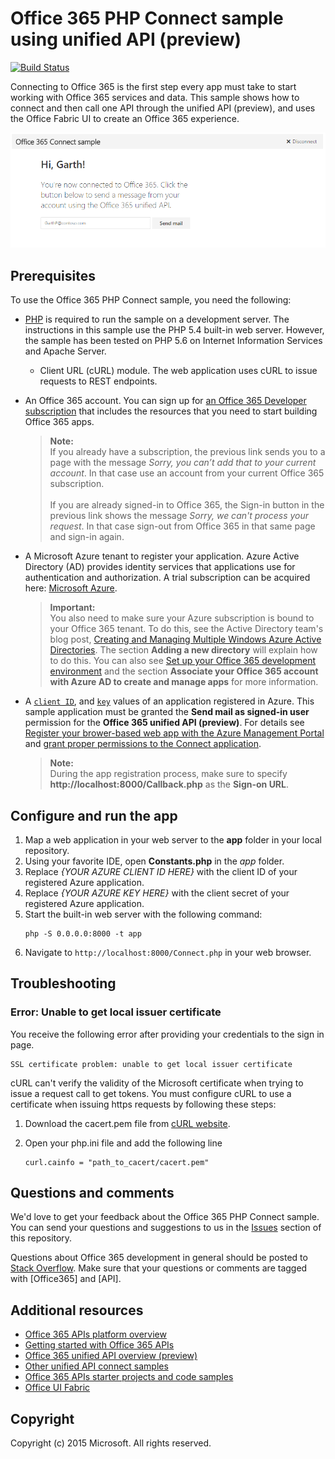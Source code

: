 # Office 365 PHP Connect sample using unified API (preview)

[![Build Status](https://travis-ci.org/OfficeDev/O365-PHP-Unified-API-Connect.svg)](https://travis-ci.org/OfficeDev/O365-PHP-Unified-API-Connect)

Connecting to Office 365 is the first step every app must take to start working with Office 365 services and data. This sample shows how to connect and then call one API through the unified API (preview), and uses the Office Fabric UI to create an Office 365 experience.

![Office 365 PHP Connect sample screenshot](/readme-images/O365-PHP-Unified-API-Connect.png)

## Prerequisites

To use the Office 365 PHP Connect sample, you need the following:

* [PHP](http://php.net/) is required to run the sample on a development server. The instructions in this sample use the PHP 5.4 built-in web server. However, the sample has been tested on PHP 5.6 on Internet Information Services and Apache Server.
	* Client URL (cURL) module. The web application uses cURL to issue requests to REST endpoints. 
* An Office 365 account. You can sign up for [an Office 365 Developer subscription](https://portal.office.com/Signup/Signup.aspx?OfferId=6881A1CB-F4EB-4db3-9F18-388898DAF510&DL=DEVELOPERPACK&ali=1#0) that includes the resources that you need to start building Office 365 apps.

     > **Note:** <br />
     If you already have a subscription, the previous link sends you to a page with the message *Sorry, you can’t add that to your current account*. In that case use an account from your current Office 365 subscription.<br /><br />
     If you are already signed-in to Office 365, the Sign-in button in the previous link shows the message *Sorry, we can't process your request*. In that case sign-out from Office 365 in that same page and sign-in again.
* A Microsoft Azure tenant to register your application. Azure Active Directory (AD) provides identity services that applications use for authentication and authorization. A trial subscription can be acquired here: [Microsoft Azure](https://account.windowsazure.com/SignUp).

     > **Important:** <br />
     You also need to make sure your Azure subscription is bound to your Office 365 tenant. To do this, see the Active Directory team's blog post, [Creating and Managing Multiple Windows Azure Active Directories](http://blogs.technet.com/b/ad/archive/2013/11/08/creating-and-managing-multiple-windows-azure-active-directories.aspx). The section **Adding a new directory** will explain how to do this. You can also see [Set up your Office 365 development environment](https://msdn.microsoft.com/office/office365/howto/setup-development-environment#bk_CreateAzureSubscription) and the section **Associate your Office 365 account with Azure AD to create and manage apps** for more information.
* A [```client ID```](app/Constants.php#L29), and [```key```](app/Constants.php#L30) values of an application registered in Azure. This sample application must be granted the **Send mail as signed-in user** permission for the **Office 365 unified API (preview)**. For details see [Register your brower-based web app with the Azure Management Portal](https://msdn.microsoft.com/office/office365/HowTo/add-common-consent-manually#bk_RegisterWebApp) and [grant proper permissions to the Connect application](https://github.com/OfficeDev/O365-PHP-Unified-API-Connect/wiki/Grant-permissions-to-the-Connect-application-in-Azure).

     > **Note:** <br />
     During the app registration process, make sure to specify **http://localhost:8000/Callback.php** as the **Sign-on URL**.

## Configure and run the app

1. Map a web application in your web server to the **app** folder in your local repository. 
2. Using your favorite IDE, open **Constants.php** in the *app* folder.
3. Replace *{YOUR AZURE CLIENT ID HERE}* with the client ID of your registered Azure application.
4. Replace *{YOUR AZURE KEY HERE}* with the client secret of your registered Azure application.
5. Start the built-in web server with the following command:
    ```
    php -S 0.0.0.0:8000 -t app
    ```
6. Navigate to ```http://localhost:8000/Connect.php``` in your web browser.

## Troubleshooting

### Error: Unable to get local issuer certificate

You receive the following error after providing your credentials to the sign in page.
```
SSL certificate problem: unable to get local issuer certificate
```

cURL can't verify the validity of the Microsoft certificate when trying to issue a request call to get tokens. You must configure cURL to use a certificate when issuing https requests by following these steps:  

1. Download the cacert.pem file from [cURL website](http://curl.haxx.se/docs/caextract.html). 
2. Open your php.ini file and add the following line

	```
	curl.cainfo = "path_to_cacert/cacert.pem"
	```

## Questions and comments

We'd love to get your feedback about the Office 365 PHP Connect sample. You can send your questions and suggestions to us in the [Issues](https://github.com/OfficeDev/O365-PHP-Unified-API-Connect/issues) section of this repository.

Questions about Office 365 development in general should be posted to [Stack Overflow](http://stackoverflow.com/questions/tagged/Office365+API). Make sure that your questions or comments are tagged with [Office365] and [API].
  
## Additional resources

* [Office 365 APIs platform overview](https://msdn.microsoft.com/office/office365/howto/platform-development-overview)
* [Getting started with Office 365 APIs](http://dev.office.com/getting-started/office365apis)
* [Office 365 unified API overview (preview)](https://msdn.microsoft.com/office/office365/HowTo/office-365-unified-api-overview)
* [Other unified API connect samples](https://github.com/officedev?utf8=%E2%9C%93&query=Unified-API-Connect)
* [Office 365 APIs starter projects and code samples](https://msdn.microsoft.com/office/office365/howto/starter-projects-and-code-samples)
* [Office UI Fabric](https://github.com/OfficeDev/Office-UI-Fabric)

## Copyright
Copyright (c) 2015 Microsoft. All rights reserved.
